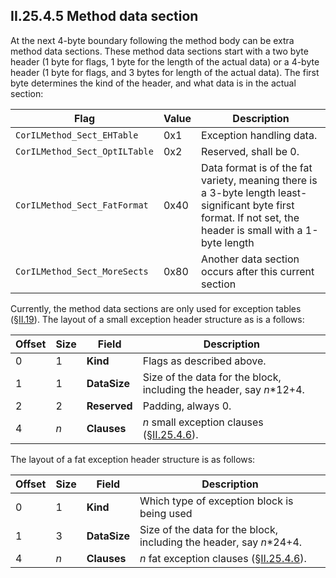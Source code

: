 ## II.25.4.5 Method data section

At the next 4-byte boundary following the method body can be extra method data sections. These method data sections start with a two byte header (1 byte for flags, 1 byte for the length of the actual data) or a 4-byte header (1 byte for flags, and 3 bytes for length of the actual data). The first byte determines the kind of the header, and what data is in the actual section:

 Flag | Value | Description
 ---- | ---- | ----
 `CorILMethod_Sect_EHTable` | 0x1 | Exception handling data.
 `CorILMethod_Sect_OptILTable` | 0x2 | Reserved, shall be 0.
 `CorILMethod_Sect_FatFormat` | 0x40 | Data format is of the fat variety, meaning there is a 3-byte length least-significant byte first format. If not set, the header is small with a 1-byte length
 `CorILMethod_Sect_MoreSects` | 0x80 | Another data section occurs after this current section

Currently, the method data sections are only used for exception tables (§[II.19](#todo-missing-hyperlink)). The layout of a small exception header structure as is a follows: 

 Offset | Size | Field | Description
 ---- | ---- | ---- | ---- 
 0 | 1 | **Kind** | Flags as described above.
 1 | 1 | **DataSize** | Size of the data for the block, including the header, say *n*\*12+4.
 2 | 2 | **Reserved** | Padding, always 0.
 4 | *n* | **Clauses** | *n* small exception clauses (§[II.25.4.6](ii.25.4.6-exception-handling-clauses.md)).

The layout of a fat exception header structure is as follows: 

 Offset | Size | Field | Description
 ---- | ---- | ---- | ---- 
0 | 1 | **Kind** | Which type of exception block is being used
1 | 3 | **DataSize** | Size of the data for the block, including the header, say *n*\*24+4.
4 | *n* | **Clauses** | *n* fat exception clauses (§[II.25.4.6](ii.25.4.6-exception-handling-clauses.md)).
